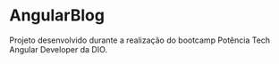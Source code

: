# AngularBlog

Projeto desenvolvido durante a realização do bootcamp Potência Tech Angular Developer da DIO.
